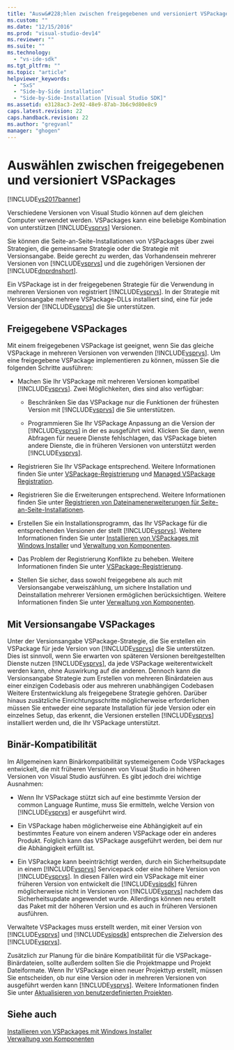 ```yaml
---
title: "Ausw&#228;hlen zwischen freigegebenen und versioniert VSPackages | Microsoft Docs"
ms.custom: ""
ms.date: "12/15/2016"
ms.prod: "visual-studio-dev14"
ms.reviewer: ""
ms.suite: ""
ms.technology: 
  - "vs-ide-sdk"
ms.tgt_pltfrm: ""
ms.topic: "article"
helpviewer_keywords: 
  - "SxS"
  - "Side-by-Side installation"
  - "Side-by-Side-Installation [Visual Studio SDK]"
ms.assetid: e3128ac3-2e92-48e9-87ab-3b6c9d80e8c9
caps.latest.revision: 22
caps.handback.revision: 22
ms.author: "gregvanl"
manager: "ghogen"
---
```

# Ausw&#228;hlen zwischen freigegebenen und versioniert VSPackages
[!INCLUDE[vs2017banner](../code-quality/includes/vs2017banner.md)]

Verschiedene Versionen von Visual Studio können auf dem gleichen Computer verwendet werden. VSPackages kann eine beliebige Kombination von unterstützen [!INCLUDE[vsprvs](../code-quality/includes/vsprvs_md.md)] Versionen.  
  
 Sie können die Seite\-an\-Seite\-Installationen von VSPackages über zwei Strategien, die gemeinsame Strategie oder die Strategie mit Versionsangabe. Beide gerecht zu werden, das Vorhandensein mehrerer Versionen von [!INCLUDE[vsprvs](../code-quality/includes/vsprvs_md.md)] und die zugehörigen Versionen der [!INCLUDE[dnprdnshort](../code-quality/includes/dnprdnshort_md.md)].  
  
 Ein VSPackage ist in der freigegebenen Strategie für die Verwendung in mehreren Versionen von registriert [!INCLUDE[vsprvs](../code-quality/includes/vsprvs_md.md)]. In der Strategie mit Versionsangabe mehrere VSPackage\-DLLs installiert sind, eine für jede Version der [!INCLUDE[vsprvs](../code-quality/includes/vsprvs_md.md)] die Sie unterstützen.  
  
## Freigegebene VSPackages  
 Mit einem freigegebenen VSPackage ist geeignet, wenn Sie das gleiche VSPackage in mehreren Versionen von verwenden [!INCLUDE[vsprvs](../code-quality/includes/vsprvs_md.md)]. Um eine freigegebene VSPackage implementieren zu können, müssen Sie die folgenden Schritte ausführen:  
  
-   Machen Sie Ihr VSPackage mit mehreren Versionen kompatibel [!INCLUDE[vsprvs](../code-quality/includes/vsprvs_md.md)]. Zwei Möglichkeiten, dies sind also verfügbar:  
  
    -   Beschränken Sie das VSPackage nur die Funktionen der frühesten Version mit [!INCLUDE[vsprvs](../code-quality/includes/vsprvs_md.md)] die Sie unterstützen.  
  
    -   Programmieren Sie Ihr VSPackage Anpassung an die Version der [!INCLUDE[vsprvs](../code-quality/includes/vsprvs_md.md)] in der es ausgeführt wird. Klicken Sie dann, wenn Abfragen für neuere Dienste fehlschlagen, das VSPackage bieten andere Dienste, die in früheren Versionen von unterstützt werden [!INCLUDE[vsprvs](../code-quality/includes/vsprvs_md.md)].  
  
-   Registrieren Sie Ihr VSPackage entsprechend. Weitere Informationen finden Sie unter [VSPackage\-Registrierung](../extensibility/internals/vspackage-registration.md) und [Managed VSPackage Registration](http://msdn.microsoft.com/de-de/f69e0ea3-6a92-4639-8ca9-4c9c210e58a1).  
  
-   Registrieren Sie die Erweiterungen entsprechend. Weitere Informationen finden Sie unter [Registrieren von Dateinamenerweiterungen für Seite\-an\-Seite\-Installationen](../extensibility/registering-file-name-extensions-for-side-by-side-deployments.md).  
  
-   Erstellen Sie ein Installationsprogramm, das Ihr VSPackage für die entsprechenden Versionen der stellt [!INCLUDE[vsprvs](../code-quality/includes/vsprvs_md.md)]. Weitere Informationen finden Sie unter [Installieren von VSPackages mit Windows Installer](../extensibility/internals/installing-vspackages-with-windows-installer.md) und [Verwaltung von Komponenten](../extensibility/internals/component-management.md).  
  
-   Das Problem der Registrierung Konflikte zu beheben. Weitere Informationen finden Sie unter [VSPackage\-Registrierung](../extensibility/internals/vspackage-registration.md).  
  
-   Stellen Sie sicher, dass sowohl freigegebene als auch mit Versionsangabe verweiszählung, um sichere Installation und Deinstallation mehrerer Versionen ermöglichen berücksichtigen. Weitere Informationen finden Sie unter [Verwaltung von Komponenten](../extensibility/internals/component-management.md).  
  
## Mit Versionsangabe VSPackages  
 Unter der Versionsangabe VSPackage\-Strategie, die Sie erstellen ein VSPackage für jede Version von [!INCLUDE[vsprvs](../code-quality/includes/vsprvs_md.md)] die Sie unterstützen. Dies ist sinnvoll, wenn Sie erwarten von späteren Versionen bereitgestellten Dienste nutzen [!INCLUDE[vsprvs](../code-quality/includes/vsprvs_md.md)], da jede VSPackage weiterentwickelt werden kann, ohne Auswirkung auf die anderen. Dennoch kann die Versionsangabe Strategie zum Erstellen von mehreren Binärdateien aus einer einzigen Codebasis oder aus mehreren unabhängigen Codebasen Weitere Erstentwicklung als freigegebene Strategie gehören. Darüber hinaus zusätzliche Einrichtungsschritte möglicherweise erforderlichen müssen Sie entweder eine separate Installation für jede Version oder ein einzelnes Setup, das erkennt, die Versionen erstellen [!INCLUDE[vsprvs](../code-quality/includes/vsprvs_md.md)] installiert werden und, die Ihr VSPackage unterstützt.  
  
## Binär\-Kompatibilität  
 Im Allgemeinen kann Binärkompatibilität systemeigenem Code VSPackages entwickelt, die mit früheren Versionen von Visual Studio in höheren Versionen von Visual Studio ausführen. Es gibt jedoch drei wichtige Ausnahmen:  
  
-   Wenn Ihr VSPackage stützt sich auf eine bestimmte Version der common Language Runtime, muss Sie ermitteln, welche Version von [!INCLUDE[vsprvs](../code-quality/includes/vsprvs_md.md)] er ausgeführt wird.  
  
-   Ein VSPackage haben möglicherweise eine Abhängigkeit auf ein bestimmtes Feature von einem anderen VSPackage oder ein anderes Produkt. Folglich kann das VSPackage ausgeführt werden, bei dem nur die Abhängigkeit erfüllt ist.  
  
-   Ein VSPackage kann beeinträchtigt werden, durch ein Sicherheitsupdate in einem [!INCLUDE[vsprvs](../code-quality/includes/vsprvs_md.md)] Servicepack oder eine höhere Version von [!INCLUDE[vsprvs](../code-quality/includes/vsprvs_md.md)]. In diesen Fällen wird ein VSPackage mit einer früheren Version von entwickelt die [!INCLUDE[vsipsdk](../extensibility/includes/vsipsdk_md.md)] führen möglicherweise nicht in Versionen von [!INCLUDE[vsprvs](../code-quality/includes/vsprvs_md.md)] nachdem das Sicherheitsupdate angewendet wurde. Allerdings können neu erstellt das Paket mit der höheren Version und es auch in früheren Versionen ausführen.  
  
 Verwaltete VSPackages muss erstellt werden, mit einer Version von [!INCLUDE[vsprvs](../code-quality/includes/vsprvs_md.md)] und [!INCLUDE[vsipsdk](../extensibility/includes/vsipsdk_md.md)] entsprechen die Zielversion des [!INCLUDE[vsprvs](../code-quality/includes/vsprvs_md.md)].  
  
 Zusätzlich zur Planung für die binäre Kompatibilität für die VSPackage\-Binärdateien, sollte außerdem sollten Sie die Projektmappe und Projekt Dateiformate. Wenn Ihr VSPackage einen neuer Projekttyp erstellt, müssen Sie entscheiden, ob nur eine Version oder in mehreren Versionen von ausgeführt werden kann [!INCLUDE[vsprvs](../code-quality/includes/vsprvs_md.md)]. Weitere Informationen finden Sie unter [Aktualisieren von benutzerdefinierten Projekten](../misc/upgrading-custom-projects.md).  
  
## Siehe auch  
 [Installieren von VSPackages mit Windows Installer](../extensibility/internals/installing-vspackages-with-windows-installer.md)   
 [Verwaltung von Komponenten](../extensibility/internals/component-management.md)